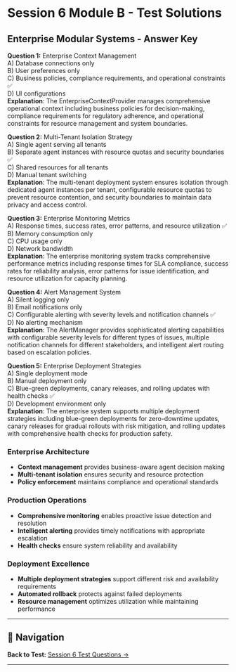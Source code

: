 # Session 6 Module B - Test Solutions

## Enterprise Modular Systems - Answer Key

**Question 1:** Enterprise Context Management  
A) Database connections only  
B) User preferences only  
C) Business policies, compliance requirements, and operational constraints ✅  
D) UI configurations  
**Explanation**: The EnterpriseContextProvider manages comprehensive operational context including business policies for decision-making, compliance requirements for regulatory adherence, and operational constraints for resource management and system boundaries.

**Question 2:** Multi-Tenant Isolation Strategy  
A) Single agent serving all tenants  
B) Separate agent instances with resource quotas and security boundaries ✅  
C) Shared resources for all tenants  
D) Manual tenant switching  
**Explanation**: The multi-tenant deployment system ensures isolation through dedicated agent instances per tenant, configurable resource quotas to prevent resource contention, and security boundaries to maintain data privacy and access control.

**Question 3:** Enterprise Monitoring Metrics  
A) Response times, success rates, error patterns, and resource utilization ✅  
B) Memory consumption only  
C) CPU usage only  
D) Network bandwidth  
**Explanation**: The enterprise monitoring system tracks comprehensive performance metrics including response times for SLA compliance, success rates for reliability analysis, error patterns for issue identification, and resource utilization for capacity planning.

**Question 4:** Alert Management System  
A) Silent logging only  
B) Email notifications only  
C) Configurable alerting with severity levels and notification channels ✅  
D) No alerting mechanism  
**Explanation**: The AlertManager provides sophisticated alerting capabilities with configurable severity levels for different types of issues, multiple notification channels for different stakeholders, and intelligent alert routing based on escalation policies.

**Question 5:** Enterprise Deployment Strategies  
A) Single deployment mode  
B) Manual deployment only  
C) Blue-green deployments, canary releases, and rolling updates with health checks ✅  
D) Development environment only  
**Explanation**: The enterprise system supports multiple deployment strategies including blue-green deployments for zero-downtime updates, canary releases for gradual rollouts with risk mitigation, and rolling updates with comprehensive health checks for production safety.

### Enterprise Architecture  
- **Context management** provides business-aware agent decision making  
- **Multi-tenant isolation** ensures security and resource protection  
- **Policy enforcement** maintains compliance and operational standards  

### Production Operations  
- **Comprehensive monitoring** enables proactive issue detection and resolution  
- **Intelligent alerting** provides timely notifications with appropriate escalation  
- **Health checks** ensure system reliability and availability  

### Deployment Excellence  
- **Multiple deployment strategies** support different risk and availability requirements  
- **Automated rollback** protects against failed deployments  
- **Resource management** optimizes utilization while maintaining performance

---

## 🧭 Navigation

**Back to Test:** [Session 6 Test Questions →](Session6_Atomic_Agents_Modular_Architecture.md#multiple-choice-test-session-6)

---
